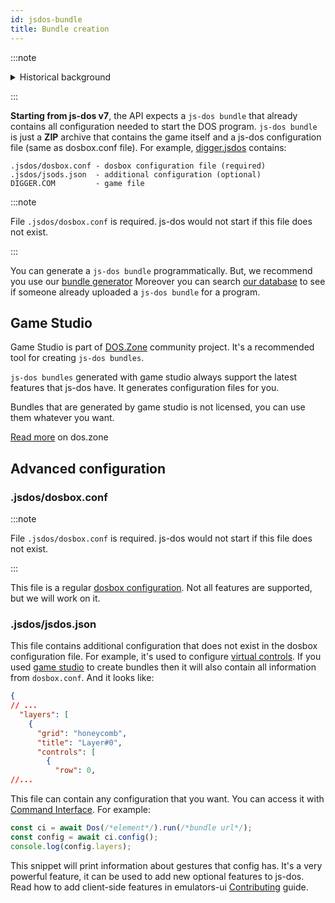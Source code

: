 ```yaml
---
id: jsdos-bundle
title: Bundle creation
---
```


:::note

<details><summary>Historical background</summary>
<p>
<br/>
Previous version (6.22) has a very simple API to run a DOS program in the browser. <br/> BUT, before start it requires perform some setup:
<ul>
<li> download game archive (usually zip) </li>
<li> extract it </li>
<li> configure dos file system </li>
<li> configure dosbox options (cycles, renderer type, etc.) </li>
<li> configure controllers (mouse, keyboard type, etc.) </li>
</ul>

Often gameplay quality depends on good configuration.
</p>
</details>

:::
 
**Starting from js-dos v7**, the API expects a `js-dos bundle` that already contains all configuration needed to start the DOS program.
`js-dos bundle` is just a **ZIP** archive that contains the game itself and a js-dos configuration file (same as dosbox.conf file). 
For example, [digger.jsdos](https://dos.zone/digger-may-06-1999/) contains: 
```
.jsdos/dosbox.conf - dosbox configuration file (required)
.jsdos/jsods.json  - additional configuration (optional)
DIGGER.COM         - game file
```

:::note

File `.jsdos/dosbox.conf` is required. js-dos would not start if this file does not exist.

:::

You can generate a `js-dos bundle` programmatically. But, we recommend you use our [bundle generator](https://dos.zone/en/studio)
Moreover you can search [our database](https://dos.zone) to see if someone already uploaded a `js-dos bundle` for a program.

## Game Studio

Game Studio is part of [DOS.Zone](doszone) community project. It's a recommended tool for creating `js-dos bundles`.

`js-dos bundles` generated with game studio always support the latest features that js-dos have. It generates configuration files for you.

Bundles that are generated by game studio is not licensed, you can use them whatever you want.

[Read more](https://dos.zone/en/guide/studio) on dos.zone

## Advanced configuration


### .jsdos/dosbox.conf

:::note

File `.jsdos/dosbox.conf` is required. js-dos would not start if this file does not exist.

:::

This file is a regular [dosbox configuration](https://www.dosbox.com/wiki/Dosbox.conf). Not
all features are supported, but we will work on it.


### .jsdos/jsdos.json

This file contains additional configuration that does not exist in the dosbox configuration file.
For example, it's used to configure [virtual controls](mobile-support.md). If you used [game studio](#game-studio)
to create bundles then it will also contain all information from `dosbox.conf`. And it looks like:

```json
{
// ...
  "layers": [
    {
      "grid": "honeycomb",
      "title": "Layer#0",
      "controls": [
        {
          "row": 0,
//...
```

This file can contain any configuration that you want. You can access it with [Command Interface](command-interface).
For example:
```js
const ci = await Dos(/*element*/).run(/*bundle url*/);
const config = await ci.config();
console.log(config.layers);
```

This snippet will print information about gestures that config has. It's a very powerful feature, it can be used
to add new optional features to js-dos. Read how to add client-side features in emulators-ui [Contributing](contributing-emulators-ui) guide.
